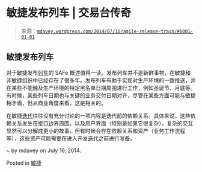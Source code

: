<!--yml

category: 未分类

date: 2024-05-18 05:48:10

-->

# 敏捷发布列车 | 交易台传奇

> 来源：[`mdavey.wordpress.com/2014/07/16/agile-release-train/#0001-01-01`](https://mdavey.wordpress.com/2014/07/16/agile-release-train/#0001-01-01)

## 敏捷发布列车

对于敏捷发布[列车](http://scaledagileframework.com/agile-release-train/)的 SAFe 概述值得一读。发布列车并不是新鲜事物，在敏捷和非敏捷组织中已经存在了很多年。发布列车有助于实现对生产环境的一致推送，并在某些不能触及生产环境的特定黑名单日期周围进行工作，例如圣诞节、月底等。有时候，某些列车日期也与关键的业务交付日期对齐，尽管在某些方面可能与敏捷相矛盾，但从商业角度来看，这是相关的。

在敏捷[迭代](http://scaledagileframework.com/iterations/)往往没有充分讨论的一项内容是迭代前的依赖关系。具体来说，这些依赖关系发生在接口边界周围，以及用户界面（特别是如果它很复杂）。复杂的交互显然可以分解成更小的故事，但有时候会存在依赖关系和资产（业务工作流程等），这些资产可能需要在进入开发[迭代](http://scaledagileframework.com/iterations/)之前进行准备。

~ by mdavey on July 16, 2014.

Posted in [敏捷](https://mdavey.wordpress.com/category/agile/)
